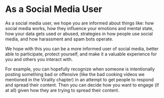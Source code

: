 # As a Social Media User

As a social media user, we hope you are informed about things like: how social media works, how they influence your emotions and mental state, how your data gets used or abused, strategies in how people use social media, and how harassment and spam bots operate.

We hope with this you can be a more informed user of social media, better able to participate, protect yourself, and make it a valuable experience for you and others you interact with.

For example, you can hopefully recognize when someone is intentionally posting something bad or offensive (like the bad cooking videos we mentioned in the Virality chapter) in an attempt to get people to respond and spread their content. Then you can decide how you want to engage (if at all) given how they are trying to spread their content.
